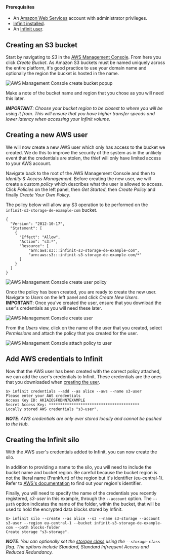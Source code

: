 <br>

#### Prerequisites

- An [Amazon Web Services](https://aws.amazon.com) account with administrator privileges.
- <a href="${route('doc_get_started')}">Infinit installed</a>.
- An <a href="${route('doc_reference')}#user">Infinit user</a>.

Creating an S3 bucket
---------------------

Start by navigating to _S3_ in the <a href="http://aws.amazon.com/">AWS Management Console</a>. From here you click _Create Bucket_. As Amazon S3 buckets must be named uniquely across the entire platform, it's good practice to use your domain name and optionally the region the bucket is hosted in the name.

<img src="${url('images/docs/s3/create-bucket.png')}" alt="AWS Management Console create bucket popup">

Make a note of the bucket name and region that you chose as you will need this later.

_**IMPORTANT**: Choose your bucket region to be closest to where you will be using it from. This will ensure that you have higher transfer speeds and lower latency when accessing your Infinit volume._

Creating a new AWS user
-----------------------

We will now create a new AWS user which only has access to the bucket we created. We do this to improve the security of the system as in the unlikely event that the credentials are stolen, the thief will only have limited access to your AWS account.

Navigate back to the root of the AWS Management Console and then to _Identity & Access Management_. Before creating the new user, we will create a custom _policy_ which describes what the user is allowed to access. Click _Policies_ on the left panel, then _Get Started_, then _Create Policy_ and finally _Create Your Own Policy_.

The policy below will allow any S3 operation to be performed on the `infinit-s3-storage-de-example-com` bucket.

```
{
  "Version": "2012-10-17",
  "Statement": [
    {
      "Effect": "Allow",
      "Action": "s3:*",
      "Resource": [
          "arn:aws:s3:::infinit-s3-storage-de-example-com",
          "arn:aws:s3:::infinit-s3-storage-de-example-com/*"
      ]
    }
  ]
}
```

<img src="${url('images/docs/s3/create-policy.png')}" alt="AWS Management Console create user policy">

Once the policy has been created, you are ready to create the new user. Navigate to _Users_ on the left panel and click _Create New Users_. **IMPORTANT**: Once you've created the user, ensure that you download the user's credentials as you will need these later.

<img src="${url('images/docs/s3/create-user.png')}" alt="AWS Management Console create user">

From the _Users_ view, click on the name of the user that you created, select _Permissions_ and attach the policy that you created for the user.

<img src="${url('images/docs/s3/attach-policy.png')}" alt="AWS Management Console attach policy to user">

Add AWS credentials to Infinit
------------------------------

Now that the AWS user has been created with the correct policy attached, we can add the user's credentials to Infinit. These credentials are the ones that you downloaded when [creating the user](#creating-a-new-aws-user).

```
$> infinit credentials --add --as alice --aws --name s3-user
Please enter your AWS credentials
Access Key ID: AKIAIOSFODNN7EXAMPLE
Secret Access Key: ****************************************
Locally stored AWS credentials "s3-user".
```

_**NOTE**: AWS credentials are only ever stored locally and cannot be pushed to the Hub._

Creating the Infinit silo
-------------------------------------

With the AWS user's credentials added to Infinit, you can now create the silo.

In addition to providing a name to the silo, you will need to include the bucket name and bucket region. Be careful because the bucket region is not the literal name (Frankfurt) of the region but it's identifier (eu-central-1). Refer to [AWS's documentation](http://docs.aws.amazon.com/general/latest/gr/rande.html#s3_region) to find out your region's identifier.

Finally, you will need to specify the name of the credentials you recently registered, _s3-user_ in this example, through the `--account` option. The `--path` option indicates the name of the folder, within the bucket, that will be used to hold the encrypted data blocks stored by Infinit.

```
$> infinit silo --create --as alice --s3 --name s3-storage --account s3-user --region eu-central-1 --bucket infinit-s3-storage-de-example-com --path blocks-folder
Create storage "s3-storage".
```

_**NOTE**: You can optionally set the [storage class](https://aws.amazon.com/s3/storage-classes/) using the `--storage-class` flag. The options include Standard, Standard Infrequent Access and Reduced Redundancy._

